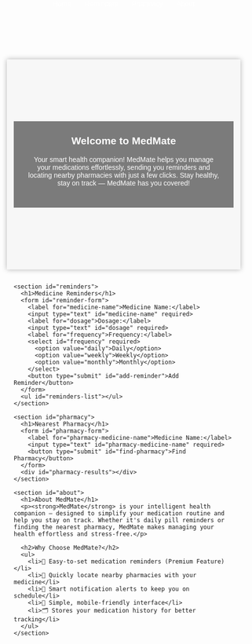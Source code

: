 <!DOCTYPE html>
<html lang="en">
<head>
  <meta charset="UTF-8" />
  <meta name="viewport" content="width=device-width, initial-scale=1.0"/>
  <title>MedMate</title>
  <style>
    body {
      font-family: Arial, sans-serif;
      margin: 0;
      padding: 0;
    }

    header {
      background-color: #333;
      color: #fff;
      padding: 1em;
      text-align: center;
    }

    nav ul {
      list-style: none;
      margin: 0;
      padding: 0;
      display: flex;
      justify-content: center;
      gap: 2em;
    }

    nav a {
      color: #fff;
      text-decoration: none;
    }

    main {
      display: flex;
      flex-direction: column;
      align-items: center;
      padding: 2em;
    }

    section {
      background-color: #f7f7f7;
      padding: 1em;
      margin: 1em 0;
      width: 80%;
      max-width: 600px;
      box-shadow: 0 0 10px rgba(0, 0, 0, 0.1);
    }

    h1 {
      margin-top: 0;
    }

    label {
      display: block;
      margin-top: 10px;
    }

    input, select, button {
      width: 100%;
      padding: 0.5em;
      margin-top: 5px;
      box-sizing: border-box;
    }

    button {
      background-color: #4CAF50;
      color: white;
      border: none;
      cursor: pointer;
      margin-top: 10px;
    }

    button:hover {
      background-color: #45a049;
    }

    #reminders-list {
      list-style: none;
      padding: 0;
      margin-top: 1em;
    }

    #reminders-list li {
      padding: 10px;
      border-bottom: 1px solid #ccc;
    }

    #pharmacy-results {
      padding: 10px;
      margin-top: 1em;
    }

    ul {
      padding-left: 20px;
    }

    ul li {
      margin-bottom: 0.5em;
    }

    /* Background Slideshow Styles */
    #home {
      position: relative;
      height: 400px;
      width: 100%;
      color: white;
      display: flex;
      align-items: center;
      justify-content: center;
      text-align: center;
      background-size: cover;
      background-position: center;
      animation: backgroundSlideshow 20s infinite ease-in-out;
      box-shadow: 0 0 10px rgba(0,0,0,0.3);
    }

    .slideshow-overlay {
      background-color: rgba(0, 0, 0, 0.5);
      padding: 2em;
      width: 100%;
    }

    @keyframes backgroundSlideshow {
      0%   { background-image: url('https://images.unsplash.com/photo-1666886573197-bf6600d15bce?q=80&w=2070&auto=format&fit=crop&ixlib=rb-4.1.0&ixid=M3wxMjA3fDB8MHxwaG90by1wYWdlfHx8fGVufDB8fHx8fA%3D%3D'); }
      33%  { background-image: url('https://plus.unsplash.com/premium_photo-1675807264002-74250202f195?q=80&w=2070&auto=format&fit=crop&ixlib=rb-4.1.0&ixid=M3wxMjA3fDB8MHxwaG90by1wYWdlfHx8fGVufDB8fHx8fA%3D%3D'); }
      66%  { background-image: url('https://plus.unsplash.com/premium_photo-1681995460558-738a8856313c?q=80&w=2070&auto=format&fit=crop&ixlib=rb-4.1.0&ixid=M3wxMjA3fDB8MHxwaG90by1wYWdlfHx8fGVufDB8fHx8fA%3D%3D'); }
      100% { background-image: url('https://images.unsplash.com/photo-1576671081837-49000212a370?q=80&w=1998&auto=format&fit=crop&ixlib=rb-4.1.0&ixid=M3wxMjA3fDB8MHxwaG90by1wYWdlfHx8fGVufDB8fHx8fA%3D%3D'); }
    }
  </style>
</head>
<body>
  <header>
    <nav>
      <ul>
        <li><a href="#home">Home</a></li>
        <li><a href="#reminders">Reminders</a></li>
        <li><a href="#pharmacy">Pharmacy</a></li>
        <li><a href="#about">About</a></li>
      </ul>
    </nav>
  </header>

  <main>
    <section id="home">
      <div class="slideshow-overlay">
        <h1>Welcome to MedMate</h1>
        <p>Your smart health companion! MedMate helps you manage your medications effortlessly, sending you reminders and locating nearby pharmacies with just a few clicks. Stay healthy, stay on track — MedMate has you covered!</p>
      </div>
    </section>

    <section id="reminders">
      <h1>Medicine Reminders</h1>
      <form id="reminder-form">
        <label for="medicine-name">Medicine Name:</label>
        <input type="text" id="medicine-name" required>
        <label for="dosage">Dosage:</label>
        <input type="text" id="dosage" required>
        <label for="frequency">Frequency:</label>
        <select id="frequency" required>
          <option value="daily">Daily</option>
          <option value="weekly">Weekly</option>
          <option value="monthly">Monthly</option>
        </select>
        <button type="submit" id="add-reminder">Add Reminder</button>
      </form>
      <ul id="reminders-list"></ul>
    </section>

    <section id="pharmacy">
      <h1>Nearest Pharmacy</h1>
      <form id="pharmacy-form">
        <label for="pharmacy-medicine-name">Medicine Name:</label>
        <input type="text" id="pharmacy-medicine-name" required>
        <button type="submit" id="find-pharmacy">Find Pharmacy</button>
      </form>
      <div id="pharmacy-results"></div>
    </section>

    <section id="about">
      <h1>About MedMate</h1>
      <p><strong>MedMate</strong> is your intelligent health companion — designed to simplify your medication routine and help you stay on track. Whether it's daily pill reminders or finding the nearest pharmacy, MedMate makes managing your health effortless and stress-free.</p>

      <h2>Why Choose MedMate?</h2>
      <ul>
        <li>💊 Easy-to-set medication reminders (Premium Feature)</li>
        <li>📍 Quickly locate nearby pharmacies with your medicine</li>
        <li>🔔 Smart notification alerts to keep you on schedule</li>
        <li>📱 Simple, mobile-friendly interface</li>
        <li>🗂️ Stores your medication history for better tracking</li>
      </ul>
    </section>
  </main>

  <script>
    const remindersList = document.getElementById('reminders-list');
    const reminderForm = document.getElementById('reminder-form');
    const pharmacyForm = document.getElementById('pharmacy-form');
    const pharmacyResults = document.getElementById('pharmacy-results');

    let reminders = JSON.parse(localStorage.getItem('reminders')) || [];

    function saveReminders() {
      localStorage.setItem('reminders', JSON.stringify(reminders));
    }

    function renderReminders() {
      remindersList.innerHTML = '';
      reminders.forEach((reminder) => {
        const li = document.createElement('li');
        li.textContent = `${reminder.medicineName} - ${reminder.dosage} - ${reminder.frequency}`;
        remindersList.appendChild(li);
      });
    }

    function requestNotificationPermission() {
      if ('Notification' in window && Notification.permission !== 'granted') {
        Notification.requestPermission();
      }
    }

    function showNotification(title, body) {
      if ('Notification' in window && Notification.permission === 'granted') {
        new Notification(title, { body });
      }
    }

    reminderForm.addEventListener('submit', (e) => {
      e.preventDefault();
      alert("To set medicine reminders, you must have a Premium Membership.");

      // Premium logic (disabled for non-premium users)
      /*
      const medicineName = document.getElementById('medicine-name').value;
      const dosage = document.getElementById('dosage').value;
      const frequency = document.getElementById('frequency').value;

      const reminder = { medicineName, dosage, frequency };
      reminders.push(reminder);
      saveReminders();
      renderReminders();
      showNotification('New Reminder Added', `${medicineName} - ${dosage} (${frequency})`);
      */

      reminderForm.reset();
    });

    pharmacyForm.addEventListener('submit', (e) => {
      e.preventDefault();
      const medicine = document.getElementById('pharmacy-medicine-name').value;
      pharmacyResults.innerHTML = `<p>Searching for pharmacies with "${medicine}"...</p>`;
      setTimeout(() => {
        pharmacyResults.innerHTML = `
          <p><strong>PharmaPlus</strong> - 123 Health St.</p>
          <p><strong>WellCare</strong> - 456 Med Ave.</p>
          <p><strong>HealthHub</strong> - 789 Cure Blvd.</p>
        `;
      }, 1000);
      pharmacyForm.reset();
    });

    renderReminders();
    requestNotificationPermission();
  </script>
</body>
</html>

